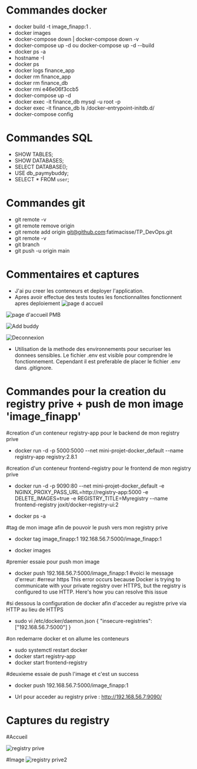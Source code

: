 # Commandes docker

- docker build -t image_finapp:1 .
- docker images
- docker-compose down | docker-compose down -v
- docker-compose up -d ou docker-compose up -d --build
- docker ps -a  
- hostname -I
- docker ps
- docker logs finance_app
- docker rm finance_app
- docker rm finance_db
- docker rmi e46e06f3ccb5
- docker-compose up -d
- docker exec -it finance_db mysql -u root -p
- docker exec -it finance_db ls /docker-entrypoint-initdb.d/
- docker-compose config
  



# Commandes SQL
- SHOW TABLES;
- SHOW DATABASES;
- SELECT DATABASE();
- USE db_paymybuddy;
- SELECT * FROM `user`;


# Commandes git
- git remote -v
- git remote remove origin
- git remote add origin git@github.com:fatimacisse/TP_DevOps.git
- git remote -v
- git branch
- git push -u origin main

# Commentaires et captures

- J'ai pu creer les conteneurs et deployer l'application.
- Apres avoir effectue des tests toutes les fonctionnalites fonctionnent apres deploiement
![page d accueil](https://github.com/user-attachments/assets/3a980d33-43eb-4175-adbd-1718ced07670)

![page d'accueil PMB](https://github.com/user-attachments/assets/39a705a6-ce5c-492b-bdb8-dd5e04e2c2f1)

![Add buddy](https://github.com/user-attachments/assets/b92d3ee6-e1b9-4bca-8475-b6cc84ca6864)

![Deconnexion](https://github.com/user-attachments/assets/2319d4d1-53a9-4103-8205-b0be105e4b17)



- Utilisation de la methode des environnements pour securiser les donnees sensibles. Le fichier .env est visible pour comprendre le fonctionnement. Cependant il est preferable de placer le fichier .env dans .gitignore.


# Commandes pour la creation du registry prive + push de mon image 'image_finapp'

#creation d'un conteneur registry-app pour le backend de mon registry prive
- docker run -d -p 5000:5000 --net  mini-projet-docker_default --name registry-app registry:2.8.1

#creation d'un conteneur frontend-registry pour le frontend de mon registry prive
- docker run -d -p 9090:80 --net mini-projet-docker_default -e NGINX_PROXY_PASS_URL=http://registry-app:5000 -e DELETE_IMAGES=true -e REGISTRY_TITLE=Myregistry --name frontend-registry joxit/docker-registry-ui:2

- docker ps -a
  
#tag de mon image afin de pouvoir le push vers mon registry prive
- docker tag image_finapp:1 192.168.56.7:5000/image_finapp:1

- docker images

#premier essaie pour push mon image
- docker push 192.168.56.7:5000/image_finapp:1 
#voici le message d'erreur:
#erreur https This error occurs because Docker is trying to communicate with your private registry over HTTPS, but the registry is configured to use HTTP. Here's how you can resolve this issue


#si dessous la configuration de docker afin d'acceder au registre prive via HTTP au lieu de HTTPS
- sudo vi /etc/docker/daemon.json
	{
  "insecure-registries": ["192.168.56.7:5000"]
        }

#on redemarre docker et on allume les conteneurs
-  sudo systemctl restart docker
- docker start registry-app  
- docker start frontend-registry  

#deuxieme essaie de push l'image et c'est un success
- docker push 192.168.56.7:5000/image_finapp:1

- Url pour acceder au registry prive : http://192.168.56.7:9090/

# Captures du registry
#Accueil

![registry prive](https://github.com/user-attachments/assets/8d0b296c-9ee7-4084-9e0f-f96e84cf7264)

#Image
![registry prive2](https://github.com/user-attachments/assets/e28eb45d-46a9-4c7b-9ad7-429ed39bfaa4)




